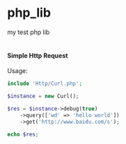 # php_lib

my test php lib<br /><br />


#### Simple Http Request
Usage:
```php
include 'Http/Curl.php';

$instance = new Curl();

$res = $instance->debug(true)
    ->query(['wd' => 'hello world'])
    ->get('http://www.baidu.com/s');

echo $res;
```
